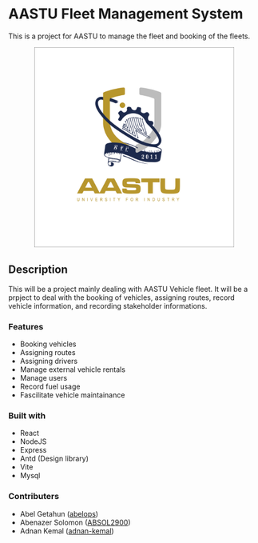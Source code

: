 # AASTU Fleet Management System

This is a project for AASTU to manage the fleet and booking of the fleets.

<div align="center">
  <kbd>
    <img src="../AASTU Logo 2b (1).jpg" height="400" width="400" />
  </kbd>
</div>

## Description

This will be a project mainly dealing with AASTU Vehicle fleet. It will be a prpject to deal with the booking of vehicles, assigning routes, record vehicle information, and recording stakeholder informations.

### Features

- Booking vehicles
- Assigning routes
- Assigning drivers
- Manage external vehicle rentals
- Manage users
- Record fuel usage
- Fascilitate vehicle maintainance 

### Built with

- React
- NodeJS
- Express
- Antd (Design library)
- Vite
- Mysql

### Contributers

- Abel Getahun (<a href="https://github.com/abelops">abelops</a>)
- Abenazer Solomon (<a href="https://github.com/ABSOL2900">ABSOL2900</a>)
- Adnan Kemal (<a href="https://github.com/adnan-kemal">adnan-kemal</a>)
